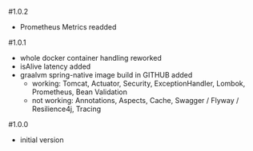 #1.0.2
- Prometheus Metrics readded 

#1.0.1
- whole docker container handling reworked
- isAlive latency added
- graalvm spring-native image build in GITHUB added 
    - working: Tomcat, Actuator, Security, ExceptionHandler, Lombok, Prometheus, Bean Validation
    - not working: Annotations, Aspects, Cache, Swagger / Flyway / Resilience4j, Tracing

#1.0.0
- initial version